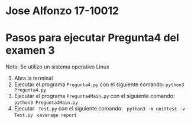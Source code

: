 # Jose Alfonzo 17-10012
# Pasos para ejecutar Pregunta4 del examen 3

Nota: Se utilizo un sistema operativo Linux 

1) Abra la terminal
2) Ejecutar el programa ```Pregunta4.py``` con el siguiente comando:
``` python3 Pregunta4.py ```
3) Ejecutar el programa ```Pregunta4Main.py``` con el siguiente comando:
``` python3 Pregunta4Main.py ```
3) Ejecutar ``` Test.py``` con el siguiente comando:
``` python3 -m unittest -v  Test.py```
``` coverage report```

